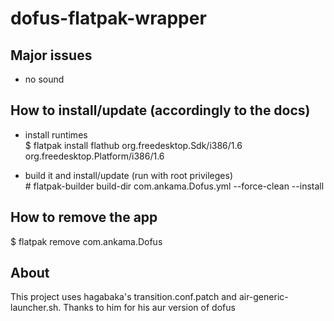 # dofus-flatpak-wrapper  
## Major issues  
- no sound  

## How to install/update (accordingly to the docs)  
- install runtimes  
$ flatpak install flathub org.freedesktop.Sdk/i386/1.6 org.freedesktop.Platform/i386/1.6  
  
- build it and install/update (run with root privileges)  
\# flatpak-builder build-dir  com.ankama.Dofus.yml --force-clean --install   
  
## How to remove the app  
$ flatpak remove com.ankama.Dofus

## About
This project uses hagabaka's transition.conf.patch and air-generic-launcher.sh.
Thanks to him for his aur version of dofus
